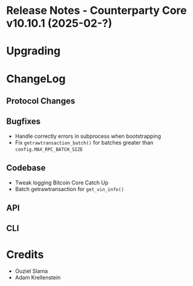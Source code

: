 # Release Notes - Counterparty Core v10.10.1 (2025-02-?)


# Upgrading

# ChangeLog

## Protocol Changes

## Bugfixes

- Handle correctly errors in subprocess when bootstrapping
- Fix `getrawtransaction_batch()` for batches greater than `config.MAX_RPC_BATCH_SIZE`

## Codebase

- Tweak logging Bitcoin Core Catch Up
- Batch getrawtransaction for `get_vin_info()`

## API


## CLI


# Credits

- Ouziel Slama
- Adam Krellenstein
